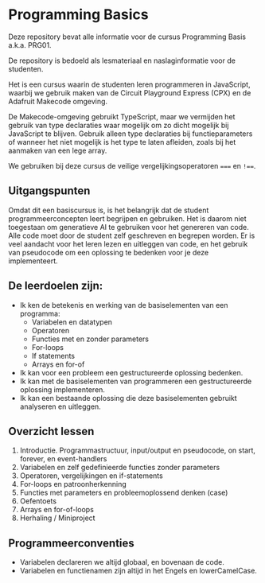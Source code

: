 # Programming Basics

Deze repository bevat alle informatie voor de cursus Programming Basis a.k.a. PRG01.

De repository is bedoeld als lesmateriaal en naslaginformatie voor de studenten.

Het is een cursus waarin de studenten leren programmeren in JavaScript, waarbij we gebruik maken van de Circuit
Playground Express (CPX) en de Adafruit Makecode omgeving.

De Makecode-omgeving gebruikt TypeScript, maar we vermijden het gebruik van type declaraties waar mogelijk om zo dicht
mogelijk bij JavaScript te blijven. Gebruik alleen type declaraties bij functieparameters of wanneer het niet mogelijk
is het type te laten afleiden, zoals bij het aanmaken van een lege array.

We gebruiken bij deze cursus de veilige vergelijkingsoperatoren `===` en `!==`.

## Uitgangspunten

Omdat dit een basiscursus is, is het belangrijk dat de student programmeerconcepten leert begrijpen en gebruiken. Het
is daarom niet toegestaan om generatieve AI te gebruiken voor het genereren van code. Alle code moet door de student
zelf geschreven en begrepen worden. Er is veel aandacht voor het leren lezen en uitleggen van code, en het gebruik van
pseudocode om een oplossing te bedenken voor je deze implementeert.

## De leerdoelen zijn:

- Ik ken de betekenis en werking van de basiselementen van een programma:
  - Variabelen en datatypen
  - Operatoren
  - Functies met en zonder parameters
  - For-loops
  - If statements
  - Arrays en for-of
- Ik kan voor een probleem een gestructureerde oplossing bedenken.
- Ik kan met de basiselementen van programmeren een gestructureerde oplossing implementeren.
- Ik kan een bestaande oplossing die deze basiselementen gebruikt analyseren en uitleggen.

## Overzicht lessen

1. Introductie. Programmastructuur, input/output en pseudocode, on start, forever, en event-handlers
2. Variabelen en zelf gedefinieerde functies zonder parameters
3. Operatoren, vergelijkingen en if-statements
4. For-loops en patroonherkenning
5. Functies met parameters en probleemoplossend denken (case)
6. Oefentoets
7. Arrays en for-of-loops
8. Herhaling / Miniproject

## Programmeerconventies

- Variabelen declareren we altijd globaal, en bovenaan de code.
- Variabelen en functienamen zijn altijd in het Engels en lowerCamelCase.
